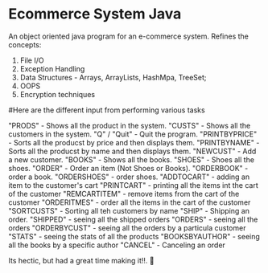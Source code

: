 # Ecommerce System Java
An object oriented java program for an e-commerce system.
Refines the concepts:
1. File I/O
2. Exception Handling
3. Data Structures - Arrays, ArrayLists, HashMpa, TreeSet;
4. OOPS 
5. Encryption techniques

#Here are the different input from performing various tasks

"PRODS" - Shows all the product in the system.
"CUSTS" - Shows all the customers in the system.
"Q" / "Quit" - Quit the program.
"PRINTBYPRICE" - Sorts all the producst by price and then displays them.
"PRINTBYNAME" - Sorts all the producst by name and then displays them.
"NEWCUST" - Add a new customer.
"BOOKS" - Shows all the books.
"SHOES" - Shoes all the shoes.
"ORDER" - Order an item (Not Shoes or Books).
"ORDERBOOK" - order a book.
"ORDERSHOES" - order shoes.
"ADDTOCART" - adding an item to the customer's cart
"PRINTCART" - printing all the items int the cart of the customer
"REMCARTITEM" - remove items from the cart of the customer
"ORDERITMES" - order all the items in the cart of the customer
"SORTCUSTS" - Sorting all teh customers by name
"SHIP" - Shipping an order.
"SHIPPED" - seeing all the shipped orders
"ORDERS" - seeing all the orders
"ORDERBYCUST" - seeing all the orders by a particula customer
"STATS" - seeing the stats of all the products
"BOOKSBYAUTHOR" - seeing all the books by a specific author
"CANCEL" - Canceling an order 


Its hectic, but had a great time making it!!.
🤙
